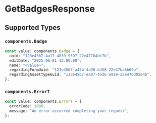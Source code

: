 # GetBadgesResponse


## Supported Types

### `components.Badge`

```typescript
const value: components.Badge = {
  uuid: "123e4567-4a17-4839-9597-22e47784dc7b",
  editDate: "2025-06-01 12:00:00",
  name: "<value>",
  regardingFormUuid: "123e4567-a45b-4a90-b458-22e47ba6b69b",
  regardingAssetTypeUuid: "123e4567-ea07-45d6-a9a9-22e476d0564b",
};
```

### `components.ErrorT`

```typescript
const value: components.ErrorT = {
  errorCode: 1000,
  message: "An error occurred completing your request",
};
```

